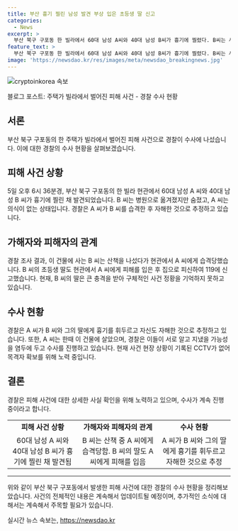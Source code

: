 ```yaml
---
title: 부산 흉기 찔린 남성 발견 부상 입은 초등생 딸 신고
categories:
  - News
excerpt: >
  부산 북구 구포동 한 빌라에서 60대 남성 A씨와 40대 남성 B씨가 흉기에 찔렸다. B씨는 사망했고 A씨는 의식이 없는 상태다. B씨의 딸도 피해를 입었으며 현장에 CCTV가 없어 사건 경위를 확인하기 어려운 상황이다. 경찰은 A씨가 B씨와 그의 딸에게 습격한 뒤 자해한 것으로 추정하고, 양측의 관계와 동기를 조사 중이다. 현재 B씨의 딸은 충격을 받아 정황을 기억하지 못하고 있으며, 경찰은 목격자를 찾기 위해 노력 중이다.
feature_text: >
  부산 북구 구포동 한 빌라에서 60대 남성 A씨와 40대 남성 B씨가 흉기에 찔렸다. B씨는 사망했고 A씨는 의식이 없는 상태다. B씨의 딸도 피해를 입었으며 현장에 CCTV가 없어 사건 경위를 확인하기 어려운 상황이다. 경찰은 A씨가 B씨와 그의 딸에게 습격한 뒤 자해한 것으로 추정하고, 양측의 관계와 동기를 조사 중이다. 현재 B씨의 딸은 충격을 받아 정황을 기억하지 못하고 있으며, 경찰은 목격자를 찾기 위해 노력 중이다.
image: 'https://newsdao.kr/res/images/meta/newsdao_breakingnews.jpg'
---
```


<p><img src="https://newsdao.kr/res/images/meta/newsdao_breakingnews.jpg" alt="cryptoinkorea 속보" /></p>

<p>블로그 포스트: 주택가 빌라에서 벌어진 피해 사건 - 경찰 수사 현황</p>

<h2 data-ke-size="size26">서론</h2>

<p data-ke-size="size16">부산 북구 구포동의 한 주택가 빌라에서 벌어진 피해 사건으로 경찰이 수사에 나섰습니다. 이에 대한 경찰의 수사 현황을 살펴보겠습니다.</p>

<h2 data-ke-size="size26">피해 사건 상황</h2>

<p data-ke-size="size16">5일 오후 6시 36분경, 부산 북구 구포동의 한 빌라 현관에서 60대 남성 A 씨와 40대 남성 B 씨가 흉기에 찔린 채 발견되었습니다. B 씨는 병원으로 옮겨졌지만 숨졌고, A 씨는 의식이 없는 상태입니다. 경찰은 A 씨가 B 씨를 습격한 후 자해한 것으로 추정하고 있습니다.</p>

<h2 data-ke-size="size26">가해자와 피해자의 관계</h2>

<p data-ke-size="size16">경찰 조사 결과, 이 건물에 사는 B 씨는 산책을 나섰다가 현관에서 A 씨에게 습격당했습니다. B 씨의 초등생 딸도 현관에서 A 씨에게 피해를 입은 후 집으로 피신하여 119에 신고했습니다. 현재, B 씨의 딸은 큰 충격을 받아 구체적인 사건 정황을 기억하지 못하고 있습니다.</p>

<h2 data-ke-size="size26">수사 현황</h2>

<p data-ke-size="size16">경찰은 A 씨가 B 씨와 그의 딸에게 흉기를 휘두르고 자신도 자해한 것으로 추정하고 있습니다. 또한, A 씨는 한때 이 건물에 살았으며, 경찰은 이들이 서로 알고 지냈을 가능성을 염두에 두고 수사를 진행하고 있습니다. 현재 사건 현장 상황이 기록된 CCTV가 없어 목격자 확보를 위해 노력 중입니다.</p>

<h2 data-ke-size="size26">결론</h2>

<p data-ke-size="size16">경찰은 피해 사건에 대한 상세한 사실 확인을 위해 노력하고 있으며, 수사가 계속 진행 중이라고 합니다.</p>

<table>
  <tbody>
    <tr>
      <td style="text-align: center; height: 17px;"><b>피해 사건 상황</b></td>
      <td style="text-align: center; height: 17px;"><b>가해자와 피해자의 관계</b></td>
      <td style="text-align: center; height: 17px;"><b>수사 현황</b></td>
    </tr>
    <tr>
      <td style="text-align: center; height: 17px;">60대 남성 A 씨와 40대 남성 B 씨가 흉기에 찔린 채 발견됨</td>
      <td style="text-align: center; height: 17px;">B 씨는 산책 중 A 씨에게 습격당함. B 씨의 딸도 A 씨에게 피해를 입음</td>
      <td style="text-align: center; height: 17px;">A 씨가 B 씨와 그의 딸에게 흉기를 휘두르고 자해한 것으로 추정</td>
    </tr>
  </tbody>
</table>

<hr>

<p data-ke-size="size16">위와 같이 부산 북구 구포동에서 발생한 피해 사건에 대한 경찰의 수사 현황을 정리해보았습니다. 사건의 전체적인 내용은 계속해서 업데이트될 예정이며, 추가적인 소식에 대해서는 계속해서 주목할 필요가 있습니다.</p>
실시간 뉴스 속보는, <a href="https://newsdao.kr" rel="dofollow">https://newsdao.kr</a>


